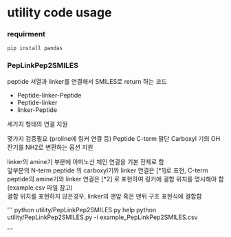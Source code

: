# utility code usage



### requirment

```
pip install pandas
```

### PepLinkPep2SMILES

peptide 서열과 linker를 연결해서 SMILES로 return 하는 코드
  
- Peptide-linker-Peptide    
- Peptide-linker  
- linker-Peptide  
  
세가지 형태의 연결 지원  

몇가지 검증필요 (proline에 링커 연결 등)
Peptide C-term 말단 Carboxyl 기의 OH 잔기를 NH2로 변환하는 옵션 지원  

linker의 amine기 부분에 아미노산 체인 연결을 기본 전제로 함  
앞부분의 N-term peptide 의 carboxyl기와 linker 연결은 [\*1]로 표현, C-term peptide의 amine기와 linker 연결은 [\*2] 로 표현하여 링커에 결합 위치를 명시해야 함 (example.csv 파일 참고)  
결합 위치를 표현하지 않은경우, linker의 맨앞 혹은 맨뒤 구조 표현식에 결합함

'''
python utility/PepLinkPep2SMILES.py help
python utility/PepLinkPep2SMILES.py -i example_PepLinkPep2SMILES.csv

'''
